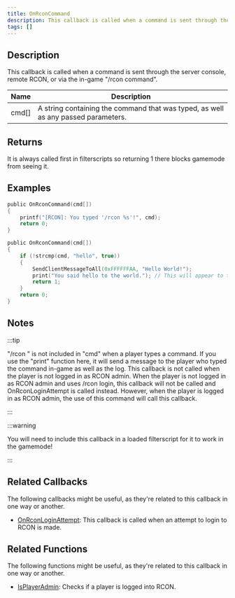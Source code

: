 ```yaml
---
title: OnRconCommand
description: This callback is called when a command is sent through the server console, remote RCON, or via the in-game "/rcon command".
tags: []
---
```


## Description

This callback is called when a command is sent through the server console, remote RCON, or via the in-game "/rcon command".

| Name  | Description                                                                       |
| ----- | --------------------------------------------------------------------------------- |
| cmd[] | A string containing the command that was typed, as well as any passed parameters. |

## Returns

It is always called first in filterscripts so returning 1 there blocks gamemode from seeing it.

## Examples

```c
public OnRconCommand(cmd[])
{
    printf("[RCON]: You typed '/rcon %s'!", cmd);
    return 0;
}

public OnRconCommand(cmd[])
{
    if (!strcmp(cmd, "hello", true))
    {
        SendClientMessageToAll(0xFFFFFFAA, "Hello World!");
        print("You said hello to the world."); // This will appear to the player who typed the rcon command in the chat in white
        return 1;
    }
    return 0;
}
```

## Notes

:::tip

"/rcon " is not included in "cmd" when a player types a command. If you use the "print" function here, it will send a message to the player who typed the command in-game as well as the log. This callback is not called when the player is not logged in as RCON admin. When the player is not logged in as RCON admin and uses /rcon login, this callback will not be called and OnRconLoginAttempt is called instead. However, when the player is logged in as RCON admin, the use of this command will call this callback.

:::

:::warning

You will need to include this callback in a loaded filterscript for it to work in the gamemode!

:::

## Related Callbacks

The following callbacks might be useful, as they're related to this callback in one way or another. 

- [OnRconLoginAttempt](OnRconLoginAttempt): This callback is called when an attempt to login to RCON is made.

## Related Functions

The following functions might be useful, as they're related to this callback in one way or another. 

- [IsPlayerAdmin](../functions/IsPlayerAdmin): Checks if a player is logged into RCON.

